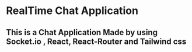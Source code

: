 # RealTime Chat Application 

## This is a Chat Application Made by using Socket.io , React, React-Router and Tailwind css